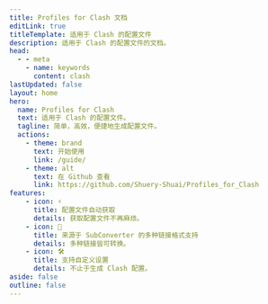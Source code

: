 ```yaml
---
title: Profiles for Clash 文档
editLink: true
titleTemplate: 适用于 Clash 的配置文件
description: 适用于 Clash 的配置文件的文档。
head:
  - - meta
    - name: keywords
      content: clash
lastUpdated: false
layout: home
hero:
  name: Profiles for Clash
  text: 适用于 Clash 的配置文件。
  tagline: 简单，高效，便捷地生成配置文件。
  actions:
    - theme: brand
      text: 开始使用
      link: /guide/
    - theme: alt
      text: 在 Github 查看
      link: https://github.com/Shuery-Shuai/Profiles_for_Clash
features:
    - icon: ⚡️
      title: 配置文件自动获取
      details: 获取配置文件不再麻烦。
    - icon: 🖖
      title: 来源于 SubConverter 的多种链接格式支持
      details: 多种链接皆可转换。
    - icon: 🛠️
      title: 支持自定义设置
      details: 不止于生成 Clash 配置。
aside: false
outline: false
---
```

